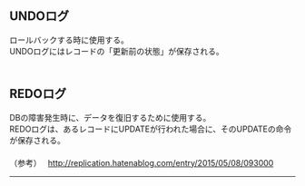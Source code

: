 ## UNDOログ
ロールバックする時に使用する。  
UNDOログにはレコードの「更新前の状態」が保存される。
　  
　  
## REDOログ
DBの障害発生時に、データを復旧するために使用する。  
REDOログは、あるレコードにUPDATEが行われた場合に、そのUPDATEの命令が保存される。  
　  
（参考）  
http://replication.hatenablog.com/entry/2015/05/08/093000
_________________
